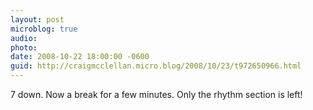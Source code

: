 ```yaml
---
layout: post
microblog: true
audio: 
photo: 
date: 2008-10-22 18:00:00 -0600
guid: http://craigmcclellan.micro.blog/2008/10/23/t972650966.html
---
```

7 down.  Now a break for a few minutes.  Only the rhythm section is left!
